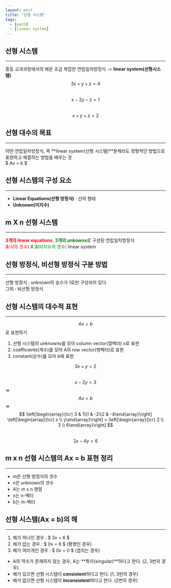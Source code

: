 ```yaml
---
layout: post
title: "선형 시스템"
tags:
  - [math]
  - [linear system]
---
```


## 선형 시스템

---

중등 교과과정에서의 배운 조금 복잡한 연립일차방정식 -> **linear system(선형시스템)**  
$$ 3x + y + z = 4 $$  
$$ x - 2y - z = 1 $$  
$$ x + y + z = 2 $$

## 선형 대수의 목표

---

어떤 연립일차방정식, 즉 **linear system(선형 시스템)**문제라도 정형적인 방법으로  
표현하고 해결하는 방법을 배우는 것  
$ Ax = b $

## 선형 시스템의 구성 요소

---

- **Linear Equations(선형 방정식)** : 선의 형태
- **Unknown(미지수)**

## m X n 선형 시스템

---

<span style="color:red">**3개의 linear equations**</span>, <span style="color:green">**3개의 unkowns**</span>로 구성된 연립일차방정식  
<span style="color:red">**3**(식의 갯수)</span> X <span style="color:green">**3**(미지수의 갯수)</span> linear system

## 선형 방정식, 비선형 방정식 구분 방법

---

선형 방정식 : unknown의 승수가 1로만 구성되어 있다.  
그외 : 비선형 방정식

## 선형 시스템의 대수적 표현

---

$$ Ax = b $$로 표현하기

1. 선형 시스템의 unknowns를 모아 column vector(열벡터) x로 표현
1. coefficients(계수)를 모아 A의 row vector(행벡터)로 표현
1. constant(상수)를 모아 b에 표현

$$ 3x + y = 2 $$  
$$ x - 2y = 3 $$ => $$ A x = b $$ => $$ \left[\begin{array}{lcr} 3 & 1\\1 & -2\\2 & -4\end{array}\right] \left[\begin{array}{lcr} x \\ y\end{array}\right] = \left[\begin{array}{lcr} 2 \\ 3 \\ 6\end{array}\right] $$  
$$ 2x - 4y = 6$$

## m x n 선형 시스템의 Ax = b 표현 정리

---

- m은 선형 방정식의 갯수
- n은 unknown의 갯수
- A는 m x n 행렬
- x는 n-벡터
- b는 m-벡터

## 선형 시스템(Ax = b)의 해

---

1. 해가 하나인 경우 : $ 3x = 6 $
1. 해가 없는 경우 : $ 0x = 6 $ (평행인 경우)
1. 해가 여러개인 경우 : $ 0x = 0 $ (겹치는 경우)

- A의 역수가 존재하지 않는 경우, A는 **특이(singular)**하다고 한다. (2, 3번의 경우)
- 해가 있으면 선형 시스템이 **consistent**하다고 한다. (1, 3번의 경우)
- 해가 없으면 선형 시스템이 **inconsistent**하다고 한다. (2번의 경우)
